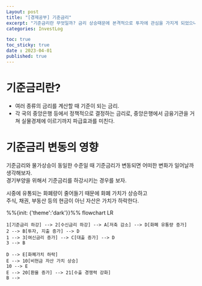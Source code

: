 ```yaml
---
Layout: post
title: "[경제공부] 기준금리"
excerpt: "기준금리란 무엇일까? 금리 상승때문에 본격적으로 투자에 관심을 가지게 되었으니, 가장 기본적인(것 같아 보이는) 기준금리의 개념부터 공부해 보자."
categories: InvestLog

toc: true
toc_sticky: true
date : 2023-04-01
published: true
---
```



# 기준금리란?

- 여러 종류의 금리를 계산할 때 기준이 되는 금리.
- 각 국의 중앙은행 등에서 정책적으로 결정하는 금리로, 중앙은행에서 금융기관을 거쳐 실물경제에 이르기까지 파급효과를 미친다.

# 기준금리 변동의 영향

기준금리와 물가상승이 동일한 수준일 때 기준금리가 변동되면 어떠한 변화가 일어날까 생각해보자.  
경기부양을 위해서 기준금리를 하강시키는 경우를 보자.  

시중에 유통되는 화폐량이 줄어들기 때문에 화폐 가치가 상승하고  
주식, 채권, 부동산 등의 현금이 아닌 자산은 가치가 하락한다.  

<div class="mermaid"> 
%%{init: {'theme':'dark'}}%%
  flowchart LR
      
    1[기준금리 하강] --> 2[수신금리 하강] --> A[저축 감소] --> D[화폐 유통량 증가] 
    2 --> B[투자, 지출 증가] --> D
    1 --> 3[여신금리 증가] --> C[대출 증가] --> D
    3 --> B
    
    D --> E[화폐가치 하락]  
    E --> 10[비현금 자산 가치 상승]
    10 --> E
    E --> 20[환율 증가] --> 21[수출 경쟁력 강화]
    B --> 
    
</div>

